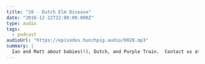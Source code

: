 ```yaml
---
title: "28 - Dutch Elm Disease"
date: "2016-12-22T22:00:00.000Z"
type: audio
tags:
  - podcast
audioUrl: "https://episodes.hunchpig.audio/0028.mp3"
summary: |
  Ian and Matt about babies(!), Dutch, and Purple Train.  Contact us at http://twitter.com/hunchpig for sponsorship opportunities. Our next sponsorship is available for $14!
---
```

